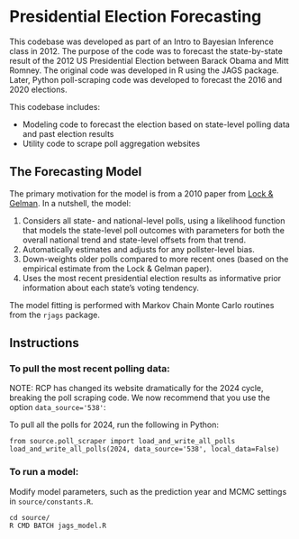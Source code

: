 # Presidential Election Forecasting

This codebase was developed as part of an Intro to Bayesian Inference class in 2012. The purpose of the code was to forecast the state-by-state result of the 2012 US Presidential Election between Barack Obama and Mitt Romney. The original code was developed in R using the JAGS package. Later, Python poll-scraping code was developed to forecast the 2016 and 2020 elections.

This codebase includes:

* Modeling code to forecast the election based on state-level polling data and past election results
* Utility code to scrape poll aggregation websites

## The Forecasting Model

The primary motivation for the model is from a 2010 paper from [Lock & Gelman](http://www.stat.columbia.edu/~gelman/research/published/election15Feb.pdf). In a nutshell, the model:

1. Considers all state- and national-level polls, using a likelihood function that models the state-level poll outcomes with parameters for both the overall national trend and state-level offsets from that trend.
2. Automatically estimates and adjusts for any pollster-level bias.
3. Down-weights older polls compared to more recent ones (based on the empirical estimate from the Lock & Gelman paper).
4. Uses the most recent presidential election results as informative prior information about each state’s voting tendency.

The model fitting is performed with Markov Chain Monte Carlo routines from the `rjags` package.

## Instructions

### To pull the most recent polling data:

NOTE: RCP has changed its website dramatically for the 2024 cycle, breaking the poll scraping code. We now recommend that you use the option `data_source='538'`:

To pull all the polls for 2024, run the following in Python:

    from source.poll_scraper import load_and_write_all_polls
    load_and_write_all_polls(2024, data_source='538', local_data=False)

### To run a model:

Modify model parameters, such as the prediction year and MCMC settings in `source/constants.R`.

    cd source/
    R CMD BATCH jags_model.R

